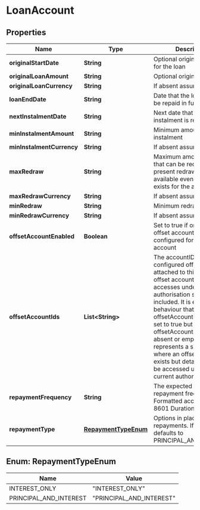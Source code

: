 # LoanAccount

## Properties
Name | Type | Description | Notes
------------ | ------------- | ------------- | -------------
**originalStartDate** | **String** | Optional original start date for the loan |  [optional]
**originalLoanAmount** | **String** | Optional original loan value |  [optional]
**originalLoanCurrency** | **String** | If absent assumes AUD |  [optional]
**loanEndDate** | **String** | Date that the loan is due to be repaid in full |  [optional]
**nextInstalmentDate** | **String** | Next date that an instalment is required |  [optional]
**minInstalmentAmount** | **String** | Minimum amount of next instalment |  [optional]
**minInstalmentCurrency** | **String** | If absent assumes AUD |  [optional]
**maxRedraw** | **String** | Maximum amount of funds that can be redrawn. If not present redraw is not available even if the feature exists for the account |  [optional]
**maxRedrawCurrency** | **String** | If absent assumes AUD |  [optional]
**minRedraw** | **String** | Minimum redraw amount |  [optional]
**minRedrawCurrency** | **String** | If absent assumes AUD |  [optional]
**offsetAccountEnabled** | **Boolean** | Set to true if one or more offset accounts are configured for this loan account |  [optional]
**offsetAccountIds** | **List&lt;String&gt;** | The accountIDs of the configured offset accounts attached to this loan. Only offset accounts that can be accesses under the current authorisation should be included. It is expected behaviour that offsetAccountEnabled is set to true but the offsetAccountIds field is absent or empty. This represents a situation where an offset account exists but details can not be accessed under the current authorisation |  [optional]
**repaymentFrequency** | **String** | The expected or required repayment frequency. Formatted according to ISO 8601 Durations |  [optional]
**repaymentType** | [**RepaymentTypeEnum**](#RepaymentTypeEnum) | Options in place for repayments. If absent defaults to PRINCIPAL_AND_INTEREST |  [optional]

<a name="RepaymentTypeEnum"></a>
## Enum: RepaymentTypeEnum
Name | Value
---- | -----
INTEREST_ONLY | &quot;INTEREST_ONLY&quot;
PRINCIPAL_AND_INTEREST | &quot;PRINCIPAL_AND_INTEREST&quot;
